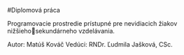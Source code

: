 #Diplomová práca

Programovacie prostredie prístupné pre nevidiacich žiakov nižšiehosekundárneho vzdelávania.

Autor:	Matúš Kováč
Vedúci: 	RNDr. Ľudmila Jašková, CSc.
